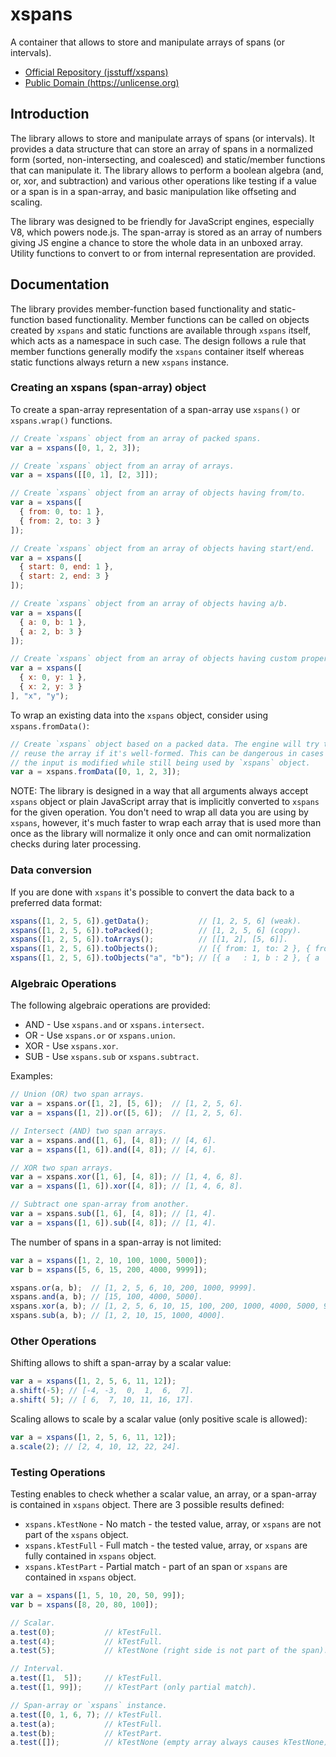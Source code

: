 xspans
======

A container that allows to store and manipulate arrays of spans (or intervals).

  * [Official Repository (jsstuff/xspans)](https://github.com/jsstuff/xspans)
  * [Public Domain (https://unlicense.org)](https://unlicense.org)

Introduction
------------

The library allows to store and manipulate arrays of spans (or intervals). It provides a data structure that can store an array of spans in a normalized form (sorted, non-intersecting, and coalesced) and static/member functions that can manipulate it. The library allows to perform a boolean algebra (and, or, xor, and subtraction) and various other operations like testing if a value or a span is in a span-array, and basic manipulation like offseting and scaling.

The library was designed to be friendly for JavaScript engines, especially V8, which powers node.js. The span-array is stored as an array of numbers giving JS engine a chance to store the whole data in an unboxed array. Utility functions to convert to or from internal representation are provided.

Documentation
-------------

The library provides member-function based functionality and static-function based functionality. Member functions can be called on objects created by `xspans` and static functions are available through `xspans` itself, which acts as a namespace in such case. The design follows a rule that member functions generally modify the `xspans` container itself whereas static functions always return a new `xspans` instance.

### Creating an xspans (span-array) object

To create a span-array representation of a span-array use `xspans()` or `xspans.wrap()` functions.

```js
// Create `xspans` object from an array of packed spans.
var a = xspans([0, 1, 2, 3]);

// Create `xspans` object from an array of arrays.
var a = xspans([[0, 1], [2, 3]]);

// Create `xspans` object from an array of objects having from/to.
var a = xspans([
  { from: 0, to: 1 },
  { from: 2, to: 3 }
]);

// Create `xspans` object from an array of objects having start/end.
var a = xspans([
  { start: 0, end: 1 },
  { start: 2, end: 3 }
]);

// Create `xspans` object from an array of objects having a/b.
var a = xspans([
  { a: 0, b: 1 },
  { a: 2, b: 3 }
]);

// Create `xspans` object from an array of objects having custom properties.
var a = xspans([
  { x: 0, y: 1 },
  { x: 2, y: 3 }
], "x", "y");
```

To wrap an existing data into the `xspans` object, consider using `xspans.fromData()`:

```js
// Create `xspans` object based on a packed data. The engine will try to
// reuse the array if it's well-formed. This can be dangerous in cases that
// the input is modified while still being used by `xspans` object.
var a = xspans.fromData([0, 1, 2, 3]);
```

NOTE: The library is designed in a way that all arguments always accept `xspans` object or plain JavaScript array that is implicitly converted to `xspans` for the given operation. You don't need to wrap all data you are using by `xspans`, however, it's much faster to wrap each array that is used more than once as the library will normalize it only once and can omit normalization checks during later processing.

### Data conversion

If you are done with `xspans` it's possible to convert the data back to a preferred data format:

```js
xspans([1, 2, 5, 6]).getData();           // [1, 2, 5, 6] (weak).
xspans([1, 2, 5, 6]).toPacked();          // [1, 2, 5, 6] (copy).
xspans([1, 2, 5, 6]).toArrays();          // [[1, 2], [5, 6]].
xspans([1, 2, 5, 6]).toObjects();         // [{ from: 1, to: 2 }, { from: 5, to: 6 }].
xspans([1, 2, 5, 6]).toObjects("a", "b"); // [{ a   : 1, b : 2 }, { a   : 5, b : 6 }].
```

### Algebraic Operations

The following algebraic operations are provided:

  * AND - Use `xspans.and` or `xspans.intersect`.
  * OR  - Use `xspans.or`  or `xspans.union`.
  * XOR - Use `xspans.xor`.
  * SUB - Use `xspans.sub` or `xspans.subtract`.

Examples:

```js
// Union (OR) two span arrays.
var a = xspans.or([1, 2], [5, 6]);  // [1, 2, 5, 6].
var a = xspans([1, 2]).or([5, 6]);  // [1, 2, 5, 6].

// Intersect (AND) two span arrays.
var a = xspans.and([1, 6], [4, 8]); // [4, 6].
var a = xspans([1, 6]).and([4, 8]); // [4, 6].

// XOR two span arrays.
var a = xspans.xor([1, 6], [4, 8]); // [1, 4, 6, 8].
var a = xspans([1, 6]).xor([4, 8]); // [1, 4, 6, 8].

// Subtract one span-array from another.
var a = xspans.sub([1, 6], [4, 8]); // [1, 4].
var a = xspans([1, 6]).sub([4, 8]); // [1, 4].
```

The number of spans in a span-array is not limited:

```js
var a = xspans([1, 2, 10, 100, 1000, 5000]);
var b = xspans([5, 6, 15, 200, 4000, 9999]);

xspans.or(a, b);  // [1, 2, 5, 6, 10, 200, 1000, 9999].
xspans.and(a, b); // [15, 100, 4000, 5000].
xspans.xor(a, b); // [1, 2, 5, 6, 10, 15, 100, 200, 1000, 4000, 5000, 9999].
xspans.sub(a, b); // [1, 2, 10, 15, 1000, 4000].
```

### Other Operations

Shifting allows to shift a span-array by a scalar value:

```js
var a = xspans([1, 2, 5, 6, 11, 12]);
a.shift(-5); // [-4, -3,  0,  1,  6,  7].
a.shift( 5); // [ 6,  7, 10, 11, 16, 17].
```

Scaling allows to scale by a scalar value (only positive scale is allowed):

```js
var a = xspans([1, 2, 5, 6, 11, 12]);
a.scale(2); // [2, 4, 10, 12, 22, 24].
```

### Testing Operations

Testing enables to check whether a scalar value, an array, or a span-array is contained in `xspans` object. There are 3 possible results defined:

  * `xspans.kTestNone` - No match - the tested value, array, or `xspans` are not part of the `xspans` object.
  * `xspans.kTestFull` - Full match - the tested value, array, or `xspans` are fully contained in `xspans` object.
  * `xspans.kTestPart` - Partial match - part of an span or `xspans` are contained in `xspans` object.

```js
var a = xspans([1, 5, 10, 20, 50, 99]);
var b = xspans([8, 20, 80, 100]);

// Scalar.
a.test(0);           // kTestFull.
a.test(4);           // kTestFull.
a.test(5);           // kTestNone (right side is not part of the span).

// Interval.
a.test([1,  5]);     // kTestFull.
a.test([1, 99]);     // kTestPart (only partial match).

// Span-array or `xspans` instance.
a.test([0, 1, 6, 7); // kTestFull.
a.test(a);           // kTestFull.
a.test(b);           // kTestPart.
a.test([]);          // kTestNone (empty array always causes kTestNone).
```
